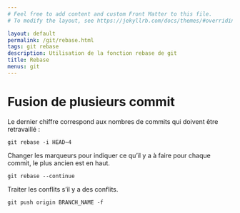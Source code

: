 ```yaml
---
# Feel free to add content and custom Front Matter to this file.
# To modify the layout, see https://jekyllrb.com/docs/themes/#overriding-theme-defaults

layout: default
permalink: /git/rebase.html
tags: git rebase
description: Utilisation de la fonction rebase de git
title: Rebase
menus: git
---
```


# Fusion de plusieurs commit

Le dernier chiffre correspond aux nombres de commits qui doivent être retravaillé :

    git rebase -i HEAD~4

Changer les marqueurs pour indiquer ce qu’il y a à faire pour chaque commit, le plus ancien est en haut.

    git rebase --continue

Traiter les conflits s’il y a des conflits.

    git push origin BRANCH_NAME -f
